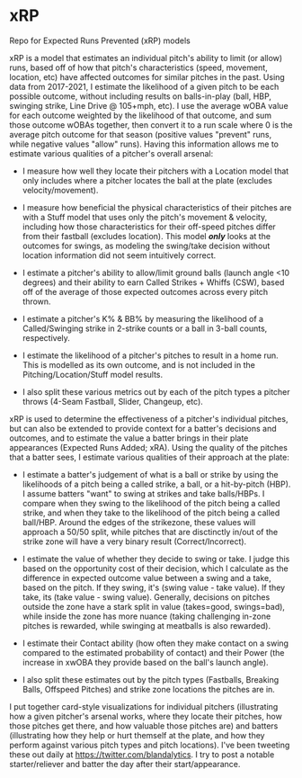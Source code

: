 # xRP
Repo for Expected Runs Prevented (xRP) models

xRP is a model that estimates an individual pitch's ability to limit (or allow) runs, based off of how that pitch's characteristics (speed, movement, location, etc) have affected outcomes for similar pitches in the past. Using data from 2017-2021, I estimate the likelihood of a given pitch to be each possible outcome, without including results on balls-in-play (ball, HBP, swinging strike, Line Drive @ 105+mph, etc). I use the average wOBA value for each outcome weighted by the likelihood of that outcome, and sum those outcome wOBAs together, then convert it to a run scale where 0 is the average pitch outcome for that season (positive values "prevent" runs, while negative values "allow" runs). Having this information allows me to estimate various qualities of a pitcher's overall arsenal:

-  I measure how well they locate their pitchers with a Location model that only includes where a pitcher locates the ball at the plate (excludes velocity/movement).

-  I measure how beneficial the physical characteristics of their pitches are with a Stuff model that uses only the pitch's movement & velocity, including how those     characteristics for their off-speed pitches differ from their fastball (excludes location). This model **_only_** looks at the outcomes for swings, as modeling the swing/take decision without location information did not seem intuitively correct.

-  I estimate a pitcher's ability to allow/limit ground balls (launch angle <10 degrees) and their ability to earn Called Strikes + Whiffs (CSW), based off of the average of those expected outcomes across every pitch thrown.

-  I estimate a pitcher's K% & BB% by measuring the likelihood of a Called/Swinging strike in 2-strike counts or a ball in 3-ball counts, respectively.

-  I estimate the likelihood of a pitcher's pitches to result in a home run. This is modelled as its own outcome, and is not included in the Pitching/Location/Stuff model results.

-  I also split these various metrics out by each of the pitch types a pitcher throws (4-Seam Fastball, Slider, Changeup, etc).

xRP is used to determine the effectiveness of a pitcher's individual pitches, but can also be extended to provide context for a batter's decisions and outcomes, and to estimate the value a batter brings in their plate appearances (Expected Runs Added; xRA). Using the quality of the pitches that a batter sees, I estimate various qualities of their approach at the plate:

-  I estimate a batter's judgement of what is a ball or strike by using the likelihoods of a pitch being a called strike, a ball, or a hit-by-pitch (HBP). I assume batters "want" to swing at strikes and take balls/HBPs. I compare when they swing to the likelihood of the pitch being a called strike, and when they take to the likelihood of the pitch being a called ball/HBP. Around the edges of the strikezone, these values will approach a 50/50 split, while pitches that are disctinctly in/out of the strike zone will have a very binary result (Correct/Incorrect).

-  I estimate the value of whether they decide to swing or take. I judge this based on the opportunity cost of their decision, which I calculate as the difference in expected outcome value between a swing and a take, based on the pitch. If they swing, it's (swing value - take value). If they take, its (take value - swing value). Generally, decisions on pitches outside the zone have a stark split in value (takes=good, swings=bad), while inside the zone has more nuance (taking challenging in-zone pitches is rewarded, while swinging at meatballs is also rewarded).

-  I estimate their Contact ability (how often they make contact on a swing compared to the estimated probability of contact) and their Power (the increase in xwOBA they provide based on the ball's launch angle).

-  I also split these estimates out by the pitch types (Fastballs, Breaking Balls, Offspeed Pitches) and strike zone locations the pitches are in.

I put together card-style visualizations for individual pitchers (illustrating how a given pitcher's arsenal works, where they locate their pitches, how those pitches get there, and how valuable those pitches are) and batters (illustrating how they help or hurt themself at the plate, and how they perform against various pitch types and pitch locations). I've been tweeting these out daily at https://twitter.com/blandalytics. I try to post a notable starter/reliever and batter the day after their start/appearance.

